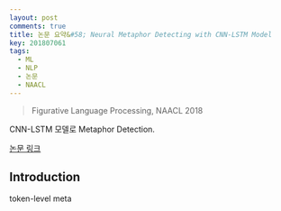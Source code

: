 ```yaml
---
layout: post
comments: true
title: 논문 요약&#58; Neural Metaphor Detecting with CNN-LSTM Model
key: 201807061
tags:
  - ML
  - NLP
  - 논문
  - NAACL
---
```


> Figurative Language Processing, NAACL 2018

CNN-LSTM 모델로 Metaphor Detection.

<!--more-->

[논문 링크](http://aclweb.org/anthology/W18-0913)

## Introduction

token-level meta